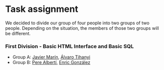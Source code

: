 # Task assignment

We decided to divide our group of four people into two groups of two people. Depending on the situation, the members of those
two groups will be different.

### First Division - Basic HTML Interface and Basic SQL
  * Group A: [Javier Marín](@javimarinbergas), [Álvaro Tihanyi](@krauzeSD)
  * Group B: [Pere Albertí](@PereAlberti), [Enric González](@Enric96)
